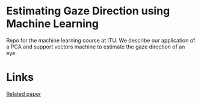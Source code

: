 # Estimating Gaze Direction using Machine Learning

Repo for the machine learning course at ITU. We describe our application of a PCA and support vectors machine to estimate the gaze direction of an eye.

# Links
[Related paper](https://dl.dropboxusercontent.com/u/9021554/papers/Estimating_Gaze_Direction_using_Machine_learning.pdf)
